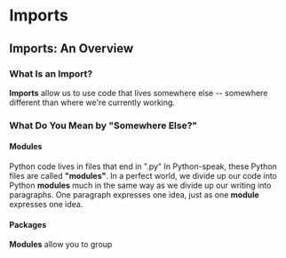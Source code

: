 # Imports

## Imports: An Overview

### What Is an Import?
**Imports** allow us to use code that lives somewhere else -- somewhere different than where we're currently working. 

### What Do You Mean by "Somewhere Else?"

#### Modules
Python code lives in files that end in ".py"
In Python-speak, these Python files are called **"modules"**.
In a perfect world, we divide up our code into Python **modules** much in the same way as we divide up our writing into paragraphs. One paragraph expresses one idea, just as one **module** expresses one idea.

#### Packages
**Modules** allow you to group 


<!--stackedit_data:
eyJoaXN0b3J5IjpbOTIxNDAyNTA5LDE4MTE5NzI5NTAsNDczNj
IxMTQzXX0=
-->